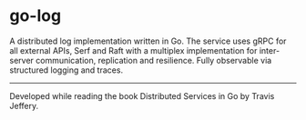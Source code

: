 # go-log

A distributed log implementation written in Go. The service uses gRPC for all external APIs, Serf and Raft with a multiplex implementation for inter-server communication, replication and resilience. Fully observable via structured logging and traces.

---

Developed while reading the book Distributed Services in Go by Travis Jeffery.
